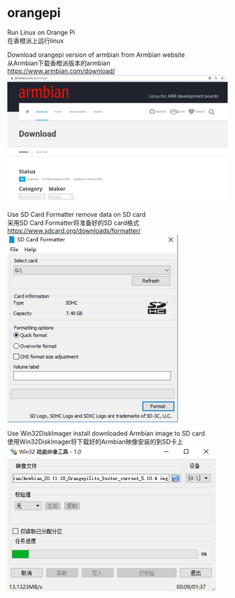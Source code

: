 # orangepi

Run Linux on Orange Pi<br>
在香橙派上运行linux

Download orangepi version of armbian from Armbian website<br>
从Armbian下载香橙派版本的armbian<br>
https://www.armbian.com/download/<br>
![image](https://github.com/Zhong-Github2020/orangepi/blob/main/armbian.JPG)

Use SD Card Formatter remove data on SD card<br>
采用SD Card Formatter将准备好的SD card格式<br>
https://www.sdcard.org/downloads/formatter/<br>
![image](https://github.com/Zhong-Github2020/orangepi/blob/main/SD_Card_Formatter.JPG)

Use Win32DiskImager install downloaded Armbian image to SD card<br>
使用Win32DiskImager将下载好的Armbian映像安装的到SD卡上<br>
![image](https://github.com/Zhong-Github2020/orangepi/blob/main/Win32DiskImager.JPG)
